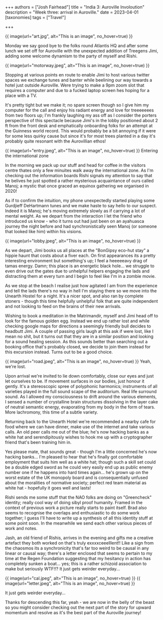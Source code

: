 +++
authors = ["Josh Fairhead"]
title = "India 3: Auroville Involoution"
description = "Week three: arrival in Auroville."
date = 2023-04-01
[taxonomies]
tags = ["Travel"]

+++

{{ image(url="art.jpg", alt="This is an image", no_hover=true) }}

Monday we say good bye to the folks round Atlantis HQ and after some lunch we set off for Auroville with the unexpected addition of Treegens Jimi, adding some welcome dynamism to the party of myself and Rishi.

{{ image(url="motorway.jpeg", alt="This is an image", no_hover=true) }}

Stopping at various points en route to enable Jimi to host various twitter spaces we exchange tunes and banter while beelining our way towards a hotel just outside Auroville. Were trying to make a 9pm zoom slot that requires a computer and due to a fucked laptop screen hes hoping for a place with a TV.

It's pretty tight but we make it; no spare screen though so I give him my computer for the call and enjoy his radiant energy and love for treeeeeees from two floors up; I'm frankly laughing my ass off as I consider the porters perspective of this spectacle because Jimi's in the lobby positioned about 2 ft from the front desk and emphatically onboarding folks for an attempt at the Guinness world record. This would probably be a bit annoying if it were for some less quirky cause but since it's for most trees planted in a day it's probably quite resonant with the Aurovillian ethos!


{{ image(url="entry.jpeg", alt="This is an image", no_hover=true) }}
Entering the international zone

In the morning we pack up our stuff and head for coffee in the visitors centre thates only a few minuites walk away the international zone. As I'm checking out the information boards Rishi signals my attention to say that he belives he just spotted a rather mysterious acquaintance of ours called Manoj; a mystic that once graced an equinox gathering we organised in 2020!

As if to confirm the intuition, my phone unexpectedly started playing some Gurdjieff DeHartmann tunes and we make haste to say hello to our suspect. Indeed it is Manoj; he's moving extremely slowly as if carrying a lot of mental weight. As we depart from the interaction I let the friend who introduced us know - who it turns out had just been on an ayahuasca journey the night before and had synchronistically seen Manoj (or someone that looked like him) within his visions.

{{ image(url="lobby.jpeg", alt="This is an image", no_hover=true) }}

As we depart, Jimi books us all places at the "BonGipsy eco-hut stay" a hippie haunt that costs about a fiver each. On first appearances its a pretty interesting environment but something's up; I feel a heeeeeavy drag of tamas energy. Damn; this place is an energetic black hole... we struggle to even drive out the gates due to unhelpful helpers engaging the lads and distracting them at every turn and I begin to feel like I'm in a zombie movie.

As we stop at the beach I realise just how agitated I am from the experience and tell the lads there's no way in hell I'm staying there so we move into the Unearth Hostel for a night. It's a nicer spot, and also ran by complete stoners - though this time helpfully unhelpful folk that are quite independent and not looking to feed on the brains of their new arrivals.

Wishing to book a meditation in the Matrimandir, myself and Jimi head off to look for the famous golden egg. Instead we end up rather lost and while checking google maps for directions a seemingly friendly bull decides to headbutt Jimi. A couple of passing girls laugh at this ask if were lost, like I mean no shit, but it turns out that they are in a similar position and looking for a sound healing session. As this sounds better than searching out a booking office that's probably closed, we decide to join them instead for this excursion instead. Turns out to be a good choice.

{{ image(url="road.jpeg", alt="This is an image", no_hover=true) }}
Yeah, we're lost.

Upon arrival we're invited to lie down comfortably, close our eyes and just let ourselves to be. If movement surfaces in our bodies, just honour it gently. It's a stereoscopic spree of polyphonic harmonics; instruments of all varieties played in the full sound scape of the auditorium. Real life surround sound. As I allowed my consciousness to drift around the various elements, I sensed a number of crystalline brain structures dissolving in the layer cake of neutral semantic energy, evaporating from my body in the form of tears. More lachromony, this time of a subtle variety.

Returning back to the Unearth Hotel we're recommended a nearby cafe for food where we can have dinner, make use of the internet and take various calls. An old peer calls me out of the blue; he's now hacking banks as a white hat and serendipitously wishes to hook me up with a cryptographer friend that's been training him in.

Yes please mate, that sounds great - though I'm a little concerned he's now hacking banks... I'm pleased to hear that he's finally got comfortable employment that suits him well as a white hat; though such a skill set could be a double edged sword as he could very easily end up as public enemy number one if he happens into hard times again... he's grown up on the worst estate of the UK monopoly board and is consequentially unfused about the moralities of normative society; perfect red team material as white hat - hopefully it goes well and lasts!

Rishi sends me some stuff that the NAO folks are doing on "Greencheck" identity; really cool way of doing sibyl proof humanity. Framed in the context of previous work a picture really starts to paint itself. Brad also seems to recognise the overlaps and enthusiastic to do some work together; I guess I'll have to write up a synthesis of all this identity stuff at some point soon. In the meanwhile we send each other various pieces of work and notes.

Jash, an old friend of Rishis, arrives in the evening and gifts me a creative artefact they both worked on that's truly exxxxceeelllent!! Like a sign from the chaosmos its a synchronicity that's far too weird to be causal in any linear or causal way; there's a letter enclosed that seems to pertain to my time at the Regen Foundation suggesting that my hesitancy in action has completely sunken a boat... yes; this is a rather schizoid association to make but seriously WTF!!? It just gets weirder everyday...

{{ image(url="cal.jpeg", alt="This is an image", no_hover=true) }}
{{ image(url="letter.jpeg", alt="This is an image", no_hover=true) }}

It just gets weirder everyday...

Thanks for descending this far, yeah - we are now in the belly of the beast so you might consider checking out the next part of the story for upward momentum and resolve as it's the best part of the Auroville journey!
